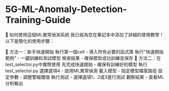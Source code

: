 # 5G-ML-Anomaly-Detection-Training-Guide

🎯 如何使用這個ML異常偵測系統
我已經為您在筆記本中添加了詳細的使用教學！以下是簡化的使用步驟：

🚀 方法一：新手快速開始
執行第一個cell - 導入所有必要的函式庫
執行"快速開始範例" - 一鍵訓練和測試模型
檢查結果 - 確保模型成功訓練並保存
🔧 方法二：在test_selector.py中實際使用
先完成快速開始 - 確保有訓練好的模型
執行test_selector.py
選擇選項4 - 啟用ML異常偵測
載入模型 - 指定模型檔案路徑
設定參數 - 調整警報閾值
執行測試 - 選擇選項1、2或3進行測試
觀察結果 - 查看ML分析輸出
